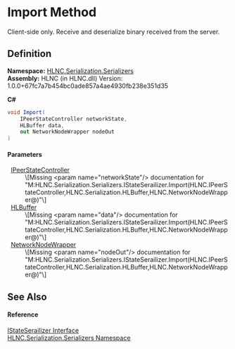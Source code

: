 # Import Method


Client-side only. Receive and deserialize binary received from the server.



## Definition
**Namespace:** <a href="N_HLNC_Serialization_Serializers">HLNC.Serialization.Serializers</a>  
**Assembly:** HLNC (in HLNC.dll) Version: 1.0.0+67fc7a7b454bc0ade857a4ae4930fb238e351d35

**C#**
``` C#
void Import(
	IPeerStateController networkState,
	HLBuffer data,
	out NetworkNodeWrapper nodeOut
)
```



#### Parameters
<dl><dt>  <a href="T_HLNC_IPeerStateController">IPeerStateController</a></dt><dd>\[Missing &lt;param name="networkState"/&gt; documentation for "M:HLNC.Serialization.Serializers.IStateSerailizer.Import(HLNC.IPeerStateController,HLNC.Serialization.HLBuffer,HLNC.NetworkNodeWrapper@)"\]</dd><dt>  <a href="T_HLNC_Serialization_HLBuffer">HLBuffer</a></dt><dd>\[Missing &lt;param name="data"/&gt; documentation for "M:HLNC.Serialization.Serializers.IStateSerailizer.Import(HLNC.IPeerStateController,HLNC.Serialization.HLBuffer,HLNC.NetworkNodeWrapper@)"\]</dd><dt>  <a href="T_HLNC_NetworkNodeWrapper">NetworkNodeWrapper</a></dt><dd>\[Missing &lt;param name="nodeOut"/&gt; documentation for "M:HLNC.Serialization.Serializers.IStateSerailizer.Import(HLNC.IPeerStateController,HLNC.Serialization.HLBuffer,HLNC.NetworkNodeWrapper@)"\]</dd></dl>

## See Also


#### Reference
<a href="T_HLNC_Serialization_Serializers_IStateSerailizer">IStateSerailizer Interface</a>  
<a href="N_HLNC_Serialization_Serializers">HLNC.Serialization.Serializers Namespace</a>  
